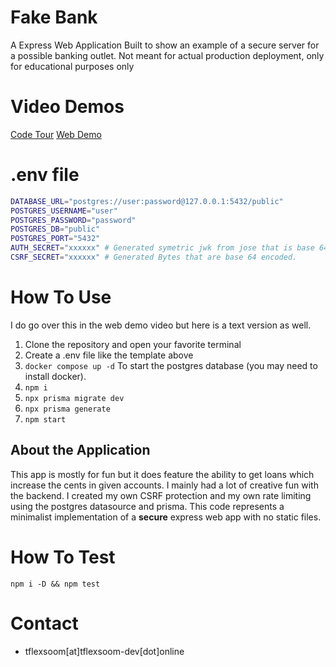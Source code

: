 # Fake Bank
A Express Web Application Built to show an example of a secure
server for a possible banking outlet. Not meant for actual production
deployment, only for educational purposes only

# Video Demos
[Code Tour](https://www.loom.com/share/8f60e94598db43c89a630c05e3ed0ce8?sid=ab484a87-4176-44eb-b5f2-51361b77bf50)
[Web Demo](https://www.loom.com/share/901bfd01709946d48c3a64daf0339613?sid=0733be68-b123-4024-9167-681afe94311f)

# .env file
```bash
DATABASE_URL="postgres://user:password@127.0.0.1:5432/public"
POSTGRES_USERNAME="user"
POSTGRES_PASSWORD="password"
POSTGRES_DB="public"
POSTGRES_PORT="5432"
AUTH_SECRET="xxxxxx" # Generated symetric jwk from jose that is base 64 encoded after stringification
CSRF_SECRET="xxxxxx" # Generated Bytes that are base 64 encoded. 
```

# How To Use
I do go over this in the web demo video but here is a text version as well.

1. Clone the repository and open your favorite terminal
2. Create a .env file like the template above
3. `docker compose up -d` To start the postgres database (you may need to install docker).
4. `npm i`
5. `npx prisma migrate dev`
6. `npx prisma generate`
7. `npm start`

## About the Application
This app is mostly for fun but it does feature the ability to get loans which increase the cents in given
accounts. I mainly had a lot of creative fun with the backend. I created my own CSRF protection and 
my own rate limiting using the postgres datasource and prisma. This code represents a minimalist
implementation of a **secure** express web app with no static files.

# How To Test
`npm i -D && npm test` 

# Contact
- tflexsoom\[at\]tflexsoom-dev\[dot\]online
